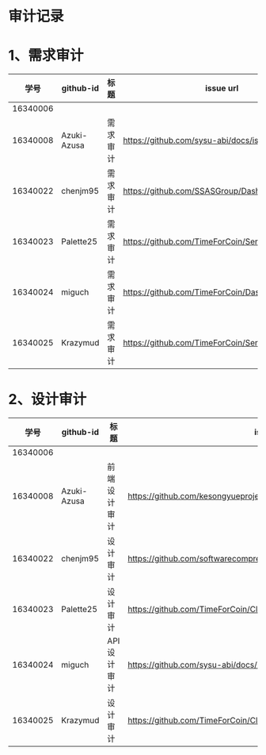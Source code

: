 # 审计记录

# 1、需求审计
| 学号     | github-id | 标题 | issue url |
| -------- | --------- | ---- | --------- |
| 16340006 |           |      |           |
| 16340008 |Azuki-Azusa|需求审计| https://github.com/sysu-abi/docs/issues/5 |
| 16340022 | chenjm95 | 需求审计 | https://github.com/SSASGroup/Dashboard/issues/9 |
| 16340023 | Palette25 | 需求审计 |  https://github.com/TimeForCoin/Server/issues/5  |
| 16340024 | miguch | 需求审计 | https://github.com/TimeForCoin/Dashboard/issues/1 |
| 16340025 | Krazymud  | 需求审计 | <https://github.com/TimeForCoin/Server/issues/6> |


# 2、设计审计
| 学号     | github-id | 标题 | issue url |
| -------- | --------- | ---- | --------- |
| 16340006 |           |      |           |
| 16340008 |Azuki-Azusa|前端设计审计| https://github.com/kesongyueproject/EarnSpareMoney/issues/21 |
| 16340022 | chenjm95 | 设计审计 |   https://github.com/softwarecomprehensiveexperiments/DashBoard/issues/2 |
| 16340023 | Palette25 | 设计审计 |  https://github.com/TimeForCoin/Client/issues/29  |
| 16340024 | miguch | API 设计审计 | https://github.com/sysu-abi/docs/issues/4 |
| 16340025 | Krazymud  | 设计审计 | <https://github.com/TimeForCoin/Client/issues/30> |
